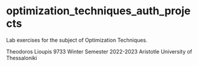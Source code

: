 # optimization_techniques_auth_projects

Lab exercises for the subject of Optimization Techniques.

Theodoros Lioupis 9733
Winter Semester 2022-2023
Aristotle University of Thessaloniki
